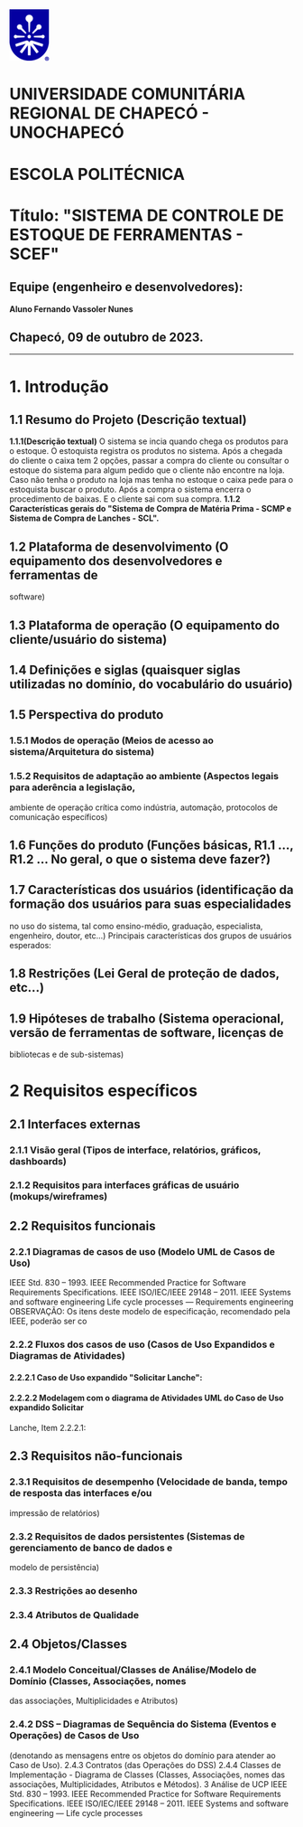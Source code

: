 <tbody style="width=15%; border: 2px solid black;">
  <tr>
    <td>
      <img 
        src=https://github.com/FernandoVass/Engenharia/blob/main/BRASAO_UNO_AZUL.png align=rigth; width="70"; heigh="85"/>
    </td>
  </tr>
</tbody>

# UNIVERSIDADE COMUNITÁRIA REGIONAL DE CHAPECÓ - UNOCHAPECÓ

# ESCOLA POLITÉCNICA

# Título: "SISTEMA DE CONTROLE DE ESTOQUE DE FERRAMENTAS - SCEF"
## Equipe (engenheiro e desenvolvedores):
**Aluno Fernando Vassoler Nunes**
## Chapecó, 09 de outubro de 2023.

***

# 1. Introdução
## 1.1 Resumo do Projeto (Descrição textual)
**1.1.1(Descrição textual)**
O sistema se incia quando chega os produtos para o estoque. O estoquista registra os produtos no sistema. Após a chegada do cliente o caixa tem 2 opções, passar a compra do cliente ou 
consultar o estoque do sistema para algum pedido que o cliente não encontre na loja. Caso não tenha o produto na loja mas tenha no estoque o caixa pede para o estoquista buscar o produto.
Após a compra o sistema encerra o procedimento de baixas. E o cliente sai com sua compra.
**1.1.2 Características gerais do "Sistema de Compra de Matéria Prima - SCMP e
Sistema de Compra de Lanches - SCL".**
## 1.2 Plataforma de desenvolvimento (O equipamento dos desenvolvedores e ferramentas de
software)
## 1.3 Plataforma de operação (O equipamento do cliente/usuário do sistema)
## 1.4 Definições e siglas (quaisquer siglas utilizadas no domínio, do vocabulário do usuário)
## 1.5 Perspectiva do produto
### 1.5.1 Modos de operação (Meios de acesso ao sistema/Arquitetura do sistema)
### 1.5.2 Requisitos de adaptação ao ambiente (Aspectos legais para aderência a legislação,
ambiente de operação crítica como indústria, automação, protocolos de comunicação
específicos)
## 1.6 Funções do produto (Funções básicas, R1.1 ..., R1.2 ... No geral, o que o sistema deve fazer?)
## 1.7 Características dos usuários (identificação da formação dos usuários para suas especialidades
no uso do sistema, tal como ensino-médio, graduação, especialista, engenheiro, doutor, etc...)
Principais características dos grupos de usuários esperados:
## 1.8 Restrições (Lei Geral de proteção de dados, etc...)
## 1.9 Hipóteses de trabalho (Sistema operacional, versão de ferramentas de software, licenças de
bibliotecas e de sub-sistemas)
# 2 Requisitos específicos
## 2.1 Interfaces externas
### 2.1.1 Visão geral (Tipos de interface, relatórios, gráficos, dashboards)
### 2.1.2 Requisitos para interfaces gráficas de usuário (mokups/wireframes)
## 2.2 Requisitos funcionais
### 2.2.1 Diagramas de casos de uso (Modelo UML de Casos de Uso)

IEEE Std. 830 – 1993. IEEE Recommended Practice for Software Requirements
Specifications.
IEEE ISO/IEC/IEEE 29148 – 2011. IEEE Systems and software engineering 
Life cycle processes — Requirements engineering
OBSERVAÇÃO: Os itens deste modelo de especificação, recomendado pela IEEE, poderão ser co
### 2.2.2 Fluxos dos casos de uso (Casos de Uso Expandidos e Diagramas de Atividades)
#### 2.2.2.1 Caso de Uso expandido "Solicitar Lanche":
#### 2.2.2.2 Modelagem com o diagrama de Atividades UML do Caso de Uso expandido Solicitar
Lanche, Item 2.2.2.1:
## 2.3 Requisitos não-funcionais
### 2.3.1 Requisitos de desempenho (Velocidade de banda, tempo de resposta das interfaces e/ou
impressão de relatórios)
### 2.3.2 Requisitos de dados persistentes (Sistemas de gerenciamento de banco de dados e
modelo de persistência)
### 2.3.3 Restrições ao desenho
### 2.3.4 Atributos de Qualidade
## 2.4 Objetos/Classes
### 2.4.1 Modelo Conceitual/Classes de Análise/Modelo de Domínio (Classes, Associações, nomes
das associações, Multiplicidades e Atributos)
### 2.4.2 DSS – Diagramas de Sequência do Sistema (Eventos e Operações) de Casos de Uso
(denotando as mensagens entre os objetos do domínio para atender ao Caso de Uso).
2.4.3 Contratos (das Operações do DSS)
2.4.4 Classes de Implementação - Diagrama de Classes (Classes, Associações, nomes das
associações, Multiplicidades, Atributos e Métodos).
3 Análise de UCP
IEEE Std. 830 – 1993. IEEE Recommended Practice for Software Requirements Specifications.
IEEE ISO/IEC/IEEE 29148 – 2011. IEEE Systems and software engineering — Life cycle processes
